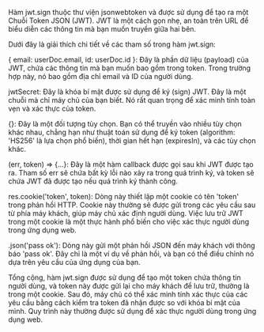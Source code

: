 
Hàm jwt.sign thuộc thư viện jsonwebtoken và được sử dụng để tạo ra một Chuỗi Token JSON (JWT). JWT là một cách gọn nhẹ, an toàn trên URL để biểu diễn các thông tin mà bạn muốn truyền giữa hai bên.

Dưới đây là giải thích chi tiết về các tham số trong hàm jwt.sign:

{ email: userDoc.email, id: userDoc.id }: Đây là phần dữ liệu (payload) của JWT, chứa các thông tin mà bạn muốn bao gồm trong token. Trong trường hợp này, nó bao gồm địa chỉ email và ID của người dùng.

jwtSecret: Đây là khóa bí mật được sử dụng để ký (sign) JWT. Đây là một chuỗi mà chỉ máy chủ của bạn biết. Nó rất quan trọng để xác minh tính toàn vẹn và xác thực của token.

{}: Đây là một đối tượng tùy chọn. Bạn có thể truyền vào nhiều tùy chọn khác nhau, chẳng hạn như thuật toán sử dụng để ký token (algorithm: 'HS256' là lựa chọn phổ biến), thời gian hết hạn (expiresIn), và các tùy chọn khác.

(err, token) => {...}: Đây là một hàm callback được gọi sau khi JWT được tạo ra. Tham số err sẽ chứa bất kỳ lỗi nào xảy ra trong quá trình ký, và token sẽ chứa JWT đã được tạo nếu quá trình ký thành công.

res.cookie('token', token): Dòng này thiết lập một cookie có tên 'token' trong phản hồi HTTP. Cookie này thường sẽ được gửi trong các yêu cầu sau từ phía máy khách, giúp máy chủ xác định người dùng. Việc lưu trữ JWT trong một cookie là một thực hành phổ biến cho việc xác thực người dùng trong ứng dụng web.

.json('pass ok'): Dòng này gửi một phản hồi JSON đến máy khách với thông báo 'pass ok'. Đây chỉ là một ví dụ về phản hồi, và bạn có thể điều chỉnh nó dựa trên yêu cầu của ứng dụng của bạn.

Tổng cộng, hàm jwt.sign được sử dụng để tạo một token chứa thông tin người dùng, và token này được gửi lại cho máy khách để lưu trữ, thường là trong một cookie. Sau đó, máy chủ có thể xác minh tính xác thực của các yêu cầu bằng cách kiểm tra token đã nhận được so với khóa bí mật của mình. Quy trình này thường được sử dụng để xác thực người dùng trong ứng dụng web.





